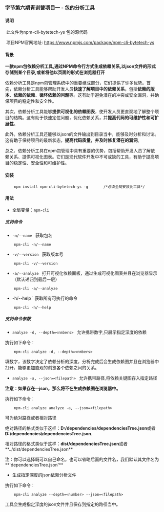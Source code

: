 ### 字节第六期青训营项目一 - 包的分析工具

#### 说明

​	此文件为npm-cli-bytetech-ys 包的源代码

​	项目NPM官网地址: https://www.npmjs.com/package/npm-cli-bytetech-ys

#### 背景

**一款npm包依赖分析工具,通过NPM命令行方式生成依赖关系,以json文件的形式存储到某个目录,或者将他以页面的形式在浏览器打开**

依赖分析工具是npm包管理系统中的重要组成部分，它们提供了许多优势。首先，依赖分析工具能够帮助开发人员**快速了解项目中的依赖关系**，包括**依赖的版本**、**依赖的依赖**、**循环依赖的问题**等。这有助于避免潜在的冲突或安全漏洞，并确保项目的稳定性和安全性。

其次，依赖分析工具能够**提供可视化的依赖图表**，使开发人员更直观地了解整个项目的结构。这有助于快速定位问题，优化依赖关系，并**提高代码的可维护性和可扩展性**。

此外，依赖分析工具还能够以json的文件输出到目录当中，能够及时分析和讨论。这有助于保持项目的最新状态，**提高代码质量，并及时修复潜在的漏洞**。

总之，依赖分析工具在npm包管理中具有重要的优势，包括帮助开发人员了解依赖关系、提供可视化图表。它们是现代软件开发中不可或缺的工具，有助于提高项目的稳定性、安全性和可维护性。

#### 安装
```
    npm install npm-cli-bytetech-ys -g       /*必须全局安装此工具*/
```

#### 用法

- 全局变量：`npm-cli`
##### 支持命令
* `-n/--name ` 获取包名
```
    npm-cli -n/--name
```



* `-v/--version ` 获取版本号
```
    npm-cli -v/--version
```



* `-a/--analyze ` 打开可视化依赖面板，通过生成可视化图表并且在浏览器显示（默认递归到最后一层）

```
    npm-cli -a/--analyze
```



* -h/--help ` 获取所有可执行的命令
```
    npm-cli -h/--help
```

##### 支持命令参数


* `analyze -d, --depth=<nmbers> ` 允许携带数字,只展示指定深度的依赖

执行如下命令：

```
    npm-cli analyze -d, --depth=<nmbers>
```

<numbers> 填数字，该数字决定了依赖分析的深度，分析完成后会生成依赖图并且在浏览器中打开，能够更加直观的浏览各个依赖之间的关系。



* `analyze -a, --json=<filepath> ` 允许携带路径,将依赖关键图存入指定路径

**注意：如果存在--json，那么将不在生成依赖图在浏览器中。**

执行如下命令：

```
    npm-cli analyze analyze -a, --json=<filepath>
```

<filepath>可为绝对路径或者相对路径

绝对路径的格式类似于这样：**D:/dependencies/dependenciesTree.json**或者**D:\dependencies\dependenciesTree.json**.

相对路径的格式类似于这样：**dist/dependenciesTree.json**或者**../dist/dependenciesTree.json**

注：你可以选择既可以自己命名，也可以省略后面的文件名，我们默认其文件名为**'dependenciesTree.json'**



- 生成指定深度的json依赖分析文件

执行如下命令：

```
    npm-cli analyze --depth=<number> --json=<filepath>
```

工具会生成指定深度的json文件并且保存到指定的路径当中。